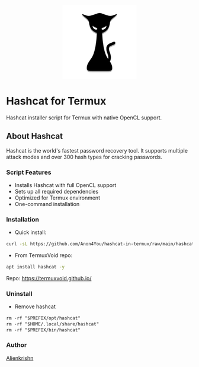 <div align="center">
  <a href="https://hashcat.net/hashcat/" />
    <img alt="Hashcat" height="200px" src="img/hashcat.png">
  </a>
</div>

# Hashcat for Termux

Hashcat installer script for Termux with native OpenCL support.

## About Hashcat

Hashcat is the world's fastest password recovery tool. It supports multiple attack modes and over 300 hash types for cracking passwords.

### Script Features

* Installs Hashcat with full OpenCL support
* Sets up all required dependencies
* Optimized for Termux environment
* One-command installation

### Installation

* Quick install:

```bash
curl -sL https://github.com/Anon4You/hashcat-in-termux/raw/main/hashcat.sh | bash
```

* From TermuxVoid repo:

```bash
apt install hashcat -y
```

Repo: https://termuxvoid.github.io/

### Uninstall

* Remove hashcat

```ShellSession
rm -rf "$PREFIX/opt/hashcat"
rm -rf "$HOME/.local/share/hashcat"
rm -rf "$PREFIX/bin/hashcat"
```

### Author

[Alienkrishn](https://github.com/Anon4You)

